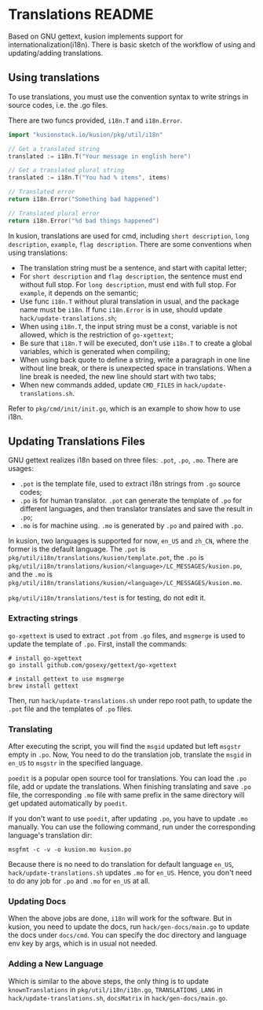 # Translations README

Based on GNU gettext, kusion implements support for internationalization(i18n). There is 
basic sketch of the workflow of using and updating/adding translations.

## Using translations

To use translations, you must use the convention syntax to write strings in source codes, 
i.e. the .go files.

There are two funcs provided, `i18n.T` and `i18n.Error`.

```go
import "kusionstack.io/kusion/pkg/util/i18n"

// Get a translated string
translated := i18n.T("Your message in english here")

// Get a translated plural string
translated := i18n.T("You had % items", items)

// Translated error
return i18n.Error("Something bad happened")

// Translated plural error
return i18n.Error("%d bad things happened")
```

In kusion, translations are used for cmd, including `short description`, `long description`, 
`example`, `flag description`. There are some conventions when using translations:

- The translation string must be a sentence, and start with capital letter;
- For `short description` and `flag description`, the sentence must end without full stop. 
For `long description`, must end with full stop. For `example`, it depends on the semantic;
- Use func `i18n.T` without plural translation in usual, and the package name must be `i18n`. 
If func `i18n.Error` is in use, should update `hack/update-translations.sh`; 
- When using `i18n.T`, the input string must be a const, variable is not allowed, which is 
the restriction of `go-xgettext`;
- Be sure that `i18n.T` will be executed, don't use `i18n.T` to create a global variables, 
which is generated when compiling;
- When using back quote to define a string, write a paragraph in one line without line break,
or there is unexpected space in translations. When a line break is needed, the new line should
start with two tabs;
- When new commands added, update `CMD_FILES` in `hack/update-translations.sh`.

Refer to `pkg/cmd/init/init.go`, which is an example to show how to use i18n.

## Updating Translations Files

GNU gettext realizes i18n based on three files: `.pot`, `.po`, `.mo`. There are usages: 

- `.pot` is the template file, used to extract i18n strings from `.go` source codes;
- `.po` is for human translator. `.pot` can generate the template of `.po` for different 
languages, and then translator translates and save the result in `.po`;
- `.mo` is for machine using. `.mo` is generated by `.po` and paired with `.po`.

In kusion, two languages is supported for now, `en_US` and `zh_CN`, where the former is the
default language. The `.pot` is `pkg/util/i18n/translations/kusion/template.pot`, the `.po` 
is `pkg/util/i18n/translations/kusion/<language>/LC_MESSAGES/kusion.po`, and the `.mo` is 
`pkg/util/i18n/translations/kusion/<language>/LC_MESSAGES/kusion.mo`.

`pkg/util/i18n/translations/test` is for testing, do not edit it.

### Extracting strings

`go-xgettext` is used to extract `.pot` from `.go` files, and `msgmerge` is used to update 
the template of `.po`. First, install the commands:

```console
# install go-xgettext
go install github.com/gosexy/gettext/go-xgettext

# install gettext to use msgmerge
brew install gettext
```

Then, run `hack/update-translations.sh` under repo root path, to update the `.pot` file and 
the templates of `.po` files.

### Translating
After executing the script, you will find the `msgid` updated but left `msgstr` empty in 
`.po`. Now, You need to do the translation job, translate the `msgid` in `en_US` to `msgstr` 
in the specified language.

`poedit` is a popular open source tool for translations. You can load the `.po` file, add or
update the translations. When finishing translating and save `.po` file, the corresponding 
`.mo` file with same prefix in the same directory will get updated automatically by `poedit`.

If you don't want to use `poedit`, after updating `.po`, you have to update `.mo` manually. 
You can use the following command, run under the corresponding language's translation dir:

```console 
msgfmt -c -v -o kusion.mo kusion.po
```

Because there is no need to do translation for default language `en_US`, `hack/update-translations.sh`
updates `.mo` for `en_US`. Hence, you don't need to do any job for `.po` and `.mo` for 
`en_US` at all.

### Updating Docs
When the above jobs are done, `i18n` will work for the software. But in kusion, you need to 
update the docs, run `hack/gen-docs/main.go` to update the docs under `docs/cmd`. You can 
specify the doc directory and language env key by args, which is in usual not needed.

### Adding a New Language
Which is similar to the above steps, the only thing is to update `knownTranslations` in 
`pkg/util/i18n/i18n.go`, `TRANSLATIONS_LANG` in `hack/update-translations.sh`, `docsMatrix` 
in `hack/gen-docs/main.go`.
